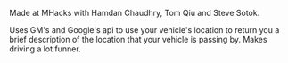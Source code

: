 Made at MHacks with Hamdan Chaudhry, Tom Qiu and Steve Sotok.

Uses GM's and Google's api to use your vehicle's location to return you a brief description of the location that your vehicle is passing by. Makes driving a lot funner. 
